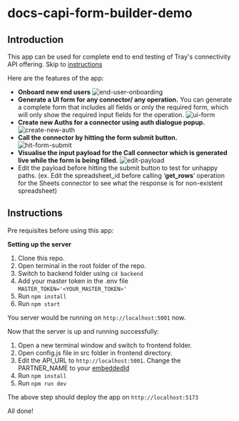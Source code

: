 # docs-capi-form-builder-demo

## Introduction

This app can be used for complete end to end testing of Tray's connectivity API offering. Skip to [instructions](#instructions)

Here are the features of the app:

- **Onboard new end users**
  ![end-user-onboarding](https://s3-us-west-2.amazonaws.com/secure.notion-static.com/8a726619-c890-4b95-a9a0-41be186c0b6a/Untitled.png)
- **Generate a UI form for any connector/ any operation.**
  You can generate a complete form that includes all fields or only the required form, which will only show the required input fields for the operation.
  ![ui-form](https://s3-us-west-2.amazonaws.com/secure.notion-static.com/04387970-992c-4891-8e1b-7c62db4cbbae/Untitled.png)
- **Create new Auths for a connector using auth dialogue popup.**
  ![create-new-auth](https://s3-us-west-2.amazonaws.com/secure.notion-static.com/48c5bbd4-c1ba-47b7-8e88-7ae2cfb52b2c/Untitled.png)
- **Call the connector by hitting the form submit button.**
  ![hit-form-submit](https://s3-us-west-2.amazonaws.com/secure.notion-static.com/a1928196-e7e7-45b4-a123-45410ba178a6/Untitled.png)
- **Visualise the input payload for the Call connector which is generated live while the form is being filled.**
  ![edit-payload](https://s3-us-west-2.amazonaws.com/secure.notion-static.com/76bea513-af65-4e52-b917-aa1579a33d37/Untitled.png)
- Edit the payload before hitting the submit button to test for unhappy paths. (ex. Edit the spreadsheet_id before calling ‘**get_rows**’ operation for the Sheets connector to see what the response is for non-existent spreadsheet)

## Instructions

Pre requisites before using this app:

**Setting up the server**

1. Clone this repo.
2. Open terminal in the root folder of the repo.
3. Switch to backend folder using `cd backend`
4. Add your master token in the .env file `MASTER_TOKEN='<YOUR_MASTER_TOKEN>'`
5. Run `npm install`
6. Run `npm start`

You server would be running on `http://localhost:5001` now.

Now that the server is up and running successfully:

1. Open a new terminal window and switch to frontend folder.
2. Open config.js file in src folder in frontend directory.
3. Edit the API_URL to `http://localhost:5001`. Change the PARTNER_NAME to your [embeddedId](https://tray.io/documentation/embedded/getting-started/embedded-id-and-master-token/)
4. Run `npm install`
5. Run `npm run dev`

The above step should deploy the app on `http://localhost:5173`

All done!
